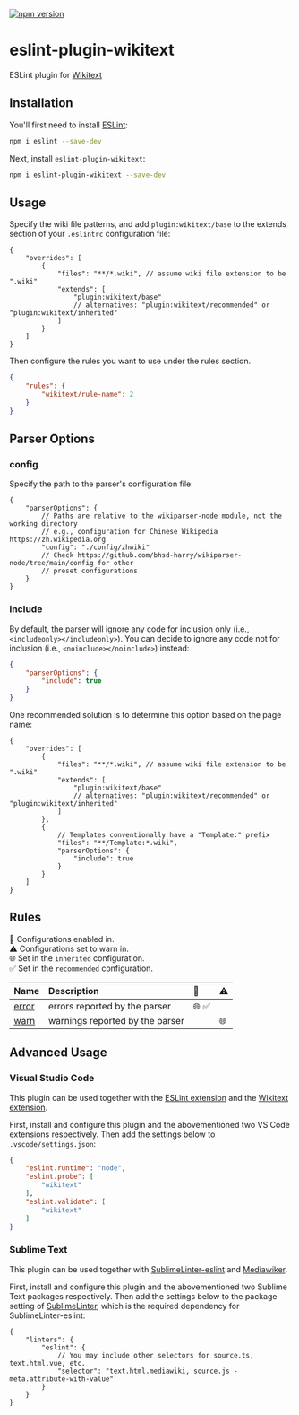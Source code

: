 [![npm version](https://badge.fury.io/js/eslint-plugin-wikitext.svg)](https://www.npmjs.com/package/eslint-plugin-wikitext)

# eslint-plugin-wikitext

ESLint plugin for [Wikitext](https://www.mediawiki.org/wiki/Wikitext)

## Installation

You'll first need to install [ESLint](https://eslint.org/):

```sh
npm i eslint --save-dev
```

Next, install `eslint-plugin-wikitext`:

```sh
npm i eslint-plugin-wikitext --save-dev
```

## Usage

Specify the wiki file patterns, and add `plugin:wikitext/base` to the extends section of your `.eslintrc` configuration file:

```jsonc
{
	"overrides": [
		{
			"files": "**/*.wiki", // assume wiki file extension to be ".wiki"
			"extends": [
				"plugin:wikitext/base"
				// alternatives: "plugin:wikitext/recommended" or "plugin:wikitext/inherited"
			]
		}
	]
}
```

Then configure the rules you want to use under the rules section.

```json
{
	"rules": {
		"wikitext/rule-name": 2
	}
}
```

## Parser Options

### config

Specify the path to the parser's configuration file:

```jsonc
{
	"parserOptions": {
		// Paths are relative to the wikiparser-node module, not the working directory
		// e.g., configuration for Chinese Wikipedia https://zh.wikipedia.org
		"config": "./config/zhwiki"
		// Check https://github.com/bhsd-harry/wikiparser-node/tree/main/config for other
		// preset configurations
	}
}
```

### include

By default, the parser will ignore any code for inclusion only (i.e., `<includeonly></includeonly>`). You can decide to ignore any code not for inclusion (i.e., `<noinclude></noinclude>`) instead:

```json
{
	"parserOptions": {
		"include": true
	}
}
```

One recommended solution is to determine this option based on the page name:

```jsonc
{
	"overrides": [
		{
			"files": "**/*.wiki", // assume wiki file extension to be ".wiki"
			"extends": [
				"plugin:wikitext/base"
				// alternatives: "plugin:wikitext/recommended" or "plugin:wikitext/inherited"
			]
		},
		{
			// Templates conventionally have a "Template:" prefix
			"files": "**/Template:*.wiki",
			"parserOptions": {
				"include": true
			}
		}
	]
}
```

## Rules

<!-- begin auto-generated rules list -->

💼 Configurations enabled in.\
⚠️ Configurations set to warn in.\
🌐 Set in the `inherited` configuration.\
✅ Set in the `recommended` configuration.

| Name                         | Description                     | 💼   | ⚠️ |
| :--------------------------- | :------------------------------ | :--- | :- |
| [error](docs/rules/error.md) | errors reported by the parser   | 🌐 ✅ |    |
| [warn](docs/rules/warn.md)   | warnings reported by the parser |      | 🌐 |

<!-- end auto-generated rules list -->

## Advanced Usage

### Visual Studio Code

This plugin can be used together with the [ESLint extension](https://marketplace.visualstudio.com/items?itemName=dbaeumer.vscode-eslint) and the [Wikitext extension](https://marketplace.visualstudio.com/items?itemName=RoweWilsonFrederiskHolme.wikitext).

First, install and configure this plugin and the abovementioned two VS Code extensions respectively. Then add the settings below to `.vscode/settings.json`:

```json
{
	"eslint.runtime": "node",
	"eslint.probe": [
		"wikitext"
	],
	"eslint.validate": [
		"wikitext"
	]
}
```

### Sublime Text

This plugin can be used together with [Sublime​Linter-eslint](https://packagecontrol.io/packages/SublimeLinter-eslint) and [Mediawiker](https://packagecontrol.io/packages/Mediawiker).

First, install and configure this plugin and the abovementioned two Sublime Text packages respectively. Then add the settings below to the package setting of [SublimeLinter](https://packagecontrol.io/packages/SublimeLinter), which is the required dependency for SublimeLinter-eslint:

```jsonc
{
	"linters": {
		"eslint": {
			// You may include other selectors for source.ts, text.html.vue, etc.
			"selector": "text.html.mediawiki, source.js - meta.attribute-with-value"
		}
	}
}
```
